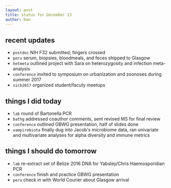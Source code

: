 ```yaml
---
layout: post
title: status for December 13
author: Dan
---
```


## recent updates
* `postdoc` NIH F32 submitted; fingers crossed
* `peru` serum, biopsies, bloodmeals, and feces shipped to Glasgow
* `hetmeta` outlined project with Sara on heterozygosity and infection meta-analysis
* `conference` invited to symposium on urbanization and zoonoses during summer 2017
* `sicb2017` organized student/facuty meetups

## things I did today
* `lab` round of Bartonella PCR
* `bathg` addressed coauthor comments, sent revised MS for final review
* `conference` outlined GBWG presentation, half of slides done
* `vampirebiota` finally dug into Jacob's microbiome data, ran univariate and multivariate analyses for alpha diversity and immune metrics

## things I should do tomorrow
* `lab` re-extract set of Belize 2016 DNA for Yabsley/Chris Haemosporidian PCR
* `conference` finish and practice GBWG presentation
* `peru` check in with World Courier about Glasgow arrival


<i class='fa fa-code' style='color:pink'> </i>
